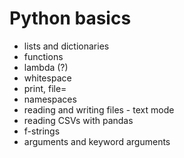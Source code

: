 # Python basics

* lists and dictionaries
* functions
* lambda (?)
* whitespace
* print, file=
* namespaces
* reading and writing files - text mode
* reading CSVs with pandas
* f-strings
* arguments and keyword arguments


